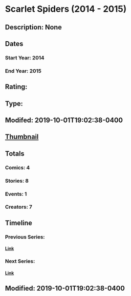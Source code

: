 # Scarlet Spiders (2014 - 2015)
## Description: None
## Dates
### Start Year: 2014
### End Year: 2015
## Rating: 
## Type: 
## Modifed: 2019-10-01T19:02:38-0400
## [Thumbnail](http://i.annihil.us/u/prod/marvel/i/mg/4/90/5457f089ef764.jpg)
## Totals
### Comics: 4
### Stories: 8
### Events: 1
### Creators: 7
## Timeline
### Previous Series: 
#### [Link]()
### Next Series: 
#### [Link]()
## Modified: 2019-10-01T19:02:38-0400